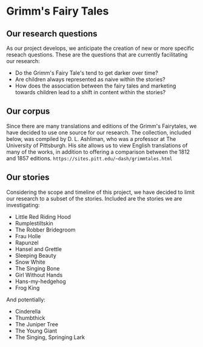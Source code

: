 # Grimm's Fairy Tales

## Our research questions

As our project develops, we anticipate the creation of new or more specific reseach questions.
These are the questions that are currently facilitating our research:

- Do the Grimm's Fairy Tale's tend to get darker over time?
- Are children always represented as naive within the stories?
- How does the association between the fairy tales and marketing towards children 
lead to a shift in content within the stories?

## Our corpus
Since there are many translations and editions of the Grimm's Fairytales, 
we have decided to use one source for our research. The collection, included below,
was compiled by D. L. Ashliman, who was a professor at The University of Pittsburgh.
His site allows us to view English translations of many of the works, in addition to 
offering a comparison between the 1812 and 1857 editions.
`https://sites.pitt.edu/~dash/grimmtales.html`

## Our stories
Considering the scope and timeline of this project, we have decided to limit our research to
a subset of the stories. Included are the stories we are investigating:

- Little Red Riding Hood
- Rumplestiltskin
- The Robber Bridegroom
- Frau Holle
- Rapunzel
- Hansel and Grettle
- Sleeping Beauty
- Snow White
- The Singing Bone
- Girl Without Hands
- Hans-my-hedgehog
- Frog King

And potentially:

- Cinderella
- Thumbthick
- The Juniper Tree
- The Young Giant
- The Singing, Springing Lark
